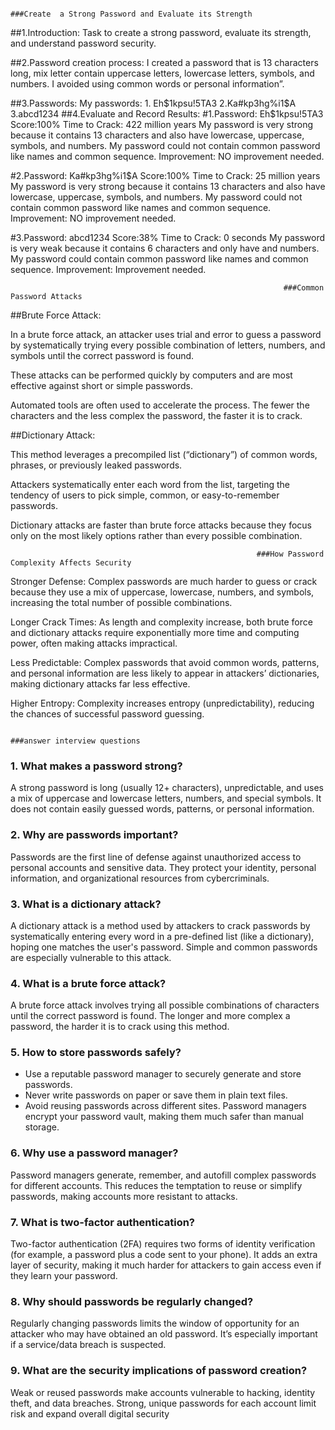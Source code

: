                                                                   ###Create  a Strong Password and Evaluate its Strength
##1.Introduction:
Task to create a strong password, evaluate its strength, and understand password security.

##2.Password creation process:
I created a password that is 13 characters long, mix letter contain uppercase letters, lowercase letters, symbols, and numbers. 
I avoided using common words or personal information”.

##3.Passwords:
My passwords: 1. Eh$1kpsu!5TA3
              2.Ka#kp3hg%i1$A
              3.abcd1234
##4.Evaluate and Record Results:
 #1.Password: Eh$1kpsu!5TA3
  Score:100%
  Time to Crack: 422 million years
My password is very strong because it contains 13 characters            and also have lowercase, uppercase, symbols, and numbers. 
My password could not contain common password like names and common sequence. 
  Improvement: NO improvement needed.

#2.Password: Ka#kp3hg%i1$A
   Score:100%
   Time to Crack: 25 million years
My password is very strong because it contains 13 characters            and also have lowercase, uppercase, symbols, and numbers. 
My password could not contain common password like names and common sequence. 
Improvement: NO improvement needed.

#3.Password: abcd1234
  Score:38%
  Time to Crack: 0 seconds
My password is very weak because it contains 6 characters            and only have and numbers. 
My password could contain common password like names and common sequence. 
Improvement: Improvement needed.

                                                                 ###Common Password Attacks

##Brute Force Attack:

In a brute force attack, an attacker uses trial and error to guess a password by systematically trying every possible combination of letters, numbers, and symbols until the correct password is found.

These attacks can be performed quickly by computers and are most effective against short or simple passwords.

Automated tools are often used to accelerate the process. The fewer the characters and the less complex the password, the faster it is to crack.

##Dictionary Attack:

This method leverages a precompiled list (“dictionary”) of common words, phrases, or previously leaked passwords.

Attackers systematically enter each word from the list, targeting the tendency of users to pick simple, common, or easy-to-remember passwords.

Dictionary attacks are faster than brute force attacks because they focus only on the most likely options rather than every possible combination.

                                                           ###How Password Complexity Affects Security

Stronger Defense: Complex passwords are much harder to guess or crack because they use a mix of uppercase, lowercase, numbers, and symbols, increasing the total number of possible combinations.

Longer Crack Times: As length and complexity increase, both brute force and dictionary attacks require exponentially more time and computing power, often making attacks impractical.

Less Predictable: Complex passwords that avoid common words, patterns, and personal information are less likely to appear in attackers’ dictionaries, making dictionary attacks far less effective.

Higher Entropy: Complexity increases entropy (unpredictability), reducing the chances of successful password guessing.

                                                                       ###answer interview questions


### 1. What makes a password strong?

A strong password is long (usually 12+ characters), unpredictable, and uses a mix of uppercase and lowercase letters, numbers, and special symbols. It does not contain easily guessed words, patterns, or personal information.


### 2. Why are passwords important?

Passwords are the first line of defense against unauthorized access to personal accounts and sensitive data. They protect your identity, personal information, and organizational resources from cybercriminals.


### 3. What is a dictionary attack?

A dictionary attack is a method used by attackers to crack passwords by systematically entering every word in a pre-defined list (like a dictionary), hoping one matches the user's password. Simple and common passwords are especially vulnerable to this attack.


### 4. What is a brute force attack?

A brute force attack involves trying all possible combinations of characters until the correct password is found. The longer and more complex a password, the harder it is to crack using this method.


### 5. How to store passwords safely?

- Use a reputable password manager to securely generate and store passwords.
- Never write passwords on paper or save them in plain text files.
- Avoid reusing passwords across different sites.
Password managers encrypt your password vault, making them much safer than manual storage.


### 6. Why use a password manager?

Password managers generate, remember, and autofill complex passwords for different accounts. This reduces the temptation to reuse or simplify passwords, making accounts more resistant to attacks.


### 7. What is two-factor authentication?

Two-factor authentication (2FA) requires two forms of identity verification (for example, a password plus a code sent to your phone). It adds an extra layer of security, making it much harder for attackers to gain access even if they learn your password.


### 8. Why should passwords be regularly changed?

Regularly changing passwords limits the window of opportunity for an attacker who may have obtained an old password. It’s especially important if a service/data breach is suspected.


### 9. What are the security implications of password creation?

Weak or reused passwords make accounts vulnerable to hacking, identity theft, and data breaches. Strong, unique passwords for each account limit risk and expand overall digital security


 



